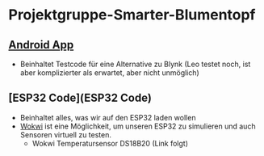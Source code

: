 # Projektgruppe-Smarter-Blumentopf

## [Android App](Android%20App)
- Beinhaltet Testcode für eine Alternative zu Blynk (Leo testet noch, ist aber komplizierter als erwartet, aber nicht unmöglich)

## [ESP32 Code](ESP32 Code)
- Beinhaltet alles, was wir auf den ESP32 laden wollen
- [Wokwi](https://wokwi.com/projects/new/micropython-esp32) ist eine Möglichkeit, um unseren ESP32 zu simulieren und auch Sensoren virtuell zu testen.
  - Wokwi Temperatursensor DS18B20 (Link folgt)

